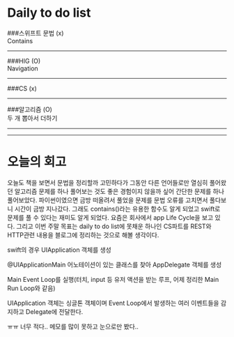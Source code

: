 # Daily to do list
###스위프트 문법 (x)   
Contains
- - -
###HIG (O)   
Navigation
-- - -
###CS (x)   

- - -
###알고리즘 (O)   
두 개 뽑아서 더하기
- - -
---------
# 오늘의 회고
오늘도 책을 보면서 문법을 정리할까 고민하다가 그동안 다른 언어들로만 열심히 풀어왔던 알고리즘 문제를 하나 풀어보는 것도 좋은 경험이지 않을까 싶어 간단한 문제를 하나 풀어보았다.
파이썬이였으면 금방 떠올려서 풀었을 문제를 문법 오류를 고치면서 풀다보니 시간이 금방 지나갔다. 그래도 contains()라는 유용한 함수도 알게 되었고 swift로 문제를 풀 수 있다는 재미도 알게 되었다.
요즘은 회사에서 app Life Cycle을 보고 있다. 그리고 이번 주말 목표는 daily to do list에 못채운 하나인 CS파트를 REST와 HTTP관련 내용을 블로그에 정리하는 것으로 해볼 생각이다.

swift의 경우 UIApplication 객체를 생성

@UIApplicationMain 어노테이션이 있는 클래스를 찾아 AppDelegate 객체를 생성

Main Event Loop를 실행(터치, input 등 유저 액션을 받는 루프, 어제 정리한 Main Run Loop와 같음)

UIApplication 객체는 싱글톤 객체이며 Event Loop에서 발생하는 여러 이벤트들을 감지하고 Delegate에 전달한다.

ㅠㅠ 너무 적다.. 메모를 많이 못하고 눈으로만 봤다..
